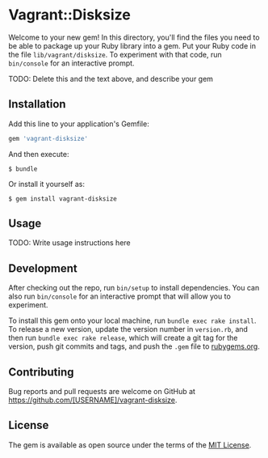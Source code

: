 # Vagrant::Disksize

Welcome to your new gem! In this directory, you'll find the files you need to be able to package up your Ruby library into a gem. Put your Ruby code in the file `lib/vagrant/disksize`. To experiment with that code, run `bin/console` for an interactive prompt.

TODO: Delete this and the text above, and describe your gem

## Installation

Add this line to your application's Gemfile:

```ruby
gem 'vagrant-disksize'
```

And then execute:

    $ bundle

Or install it yourself as:

    $ gem install vagrant-disksize

## Usage

TODO: Write usage instructions here

## Development

After checking out the repo, run `bin/setup` to install dependencies. You can also run `bin/console` for an interactive prompt that will allow you to experiment.

To install this gem onto your local machine, run `bundle exec rake install`. To release a new version, update the version number in `version.rb`, and then run `bundle exec rake release`, which will create a git tag for the version, push git commits and tags, and push the `.gem` file to [rubygems.org](https://rubygems.org).

## Contributing

Bug reports and pull requests are welcome on GitHub at https://github.com/[USERNAME]/vagrant-disksize.


## License

The gem is available as open source under the terms of the [MIT License](http://opensource.org/licenses/MIT).

